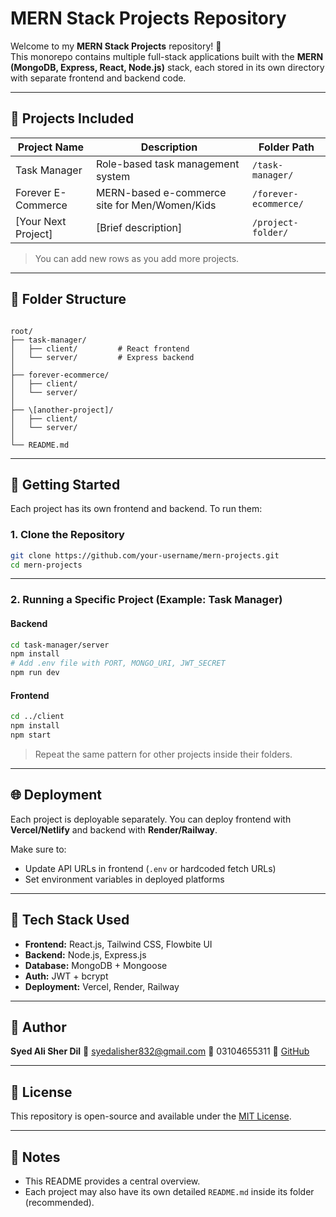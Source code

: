 
# MERN Stack Projects Repository

Welcome to my **MERN Stack Projects** repository! 👋  
This monorepo contains multiple full-stack applications built with the **MERN (MongoDB, Express, React, Node.js)** stack, each stored in its own directory with separate frontend and backend code.

---

## 🧱 Projects Included

| Project Name         | Description                                        | Folder Path            |
|----------------------|----------------------------------------------------|------------------------|
| Task Manager         | Role-based task management system                  | `/task-manager/`       |
| Forever E-Commerce   | MERN-based e-commerce site for Men/Women/Kids     | `/forever-ecommerce/`  |
| [Your Next Project]  | [Brief description]                                | `/project-folder/`     |

> You can add new rows as you add more projects.

---

## 📁 Folder Structure

```

root/
├── task-manager/
│   ├── client/         # React frontend
│   └── server/         # Express backend
│
├── forever-ecommerce/
│   ├── client/
│   └── server/
│
├── \[another-project]/
│   ├── client/
│   └── server/
│
└── README.md

````

---

## 🚀 Getting Started

Each project has its own frontend and backend. To run them:

### 1. Clone the Repository

```bash
git clone https://github.com/your-username/mern-projects.git
cd mern-projects
````

---

### 2. Running a Specific Project (Example: Task Manager)

#### Backend

```bash
cd task-manager/server
npm install
# Add .env file with PORT, MONGO_URI, JWT_SECRET
npm run dev
```

#### Frontend

```bash
cd ../client
npm install
npm start
```

> Repeat the same pattern for other projects inside their folders.

---

## 🌐 Deployment

Each project is deployable separately.
You can deploy frontend with **Vercel/Netlify** and backend with **Render/Railway**.

Make sure to:

* Update API URLs in frontend (`.env` or hardcoded fetch URLs)
* Set environment variables in deployed platforms

---

## 🔧 Tech Stack Used

* **Frontend:** React.js, Tailwind CSS, Flowbite UI
* **Backend:** Node.js, Express.js
* **Database:** MongoDB + Mongoose
* **Auth:** JWT + bcrypt
* **Deployment:** Vercel, Render, Railway

---

## 👤 Author

**Syed Ali Sher Dil**
📧 [syedalisher832@gmail.com](mailto:syedalisher832@gmail.com)
📱 03104655311
🔗 [GitHub](https://github.com/syedalisher)

---

## 📝 License

This repository is open-source and available under the [MIT License](LICENSE).

---

## 📌 Notes

* This README provides a central overview.
* Each project may also have its own detailed `README.md` inside its folder (recommended).

